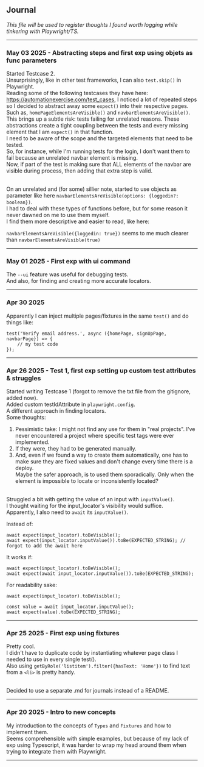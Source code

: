 ## Journal
_This file will be used to register thoughts I found worth logging while tinkering with Playwright/TS._ <br>

---
### May 03 2025 - Abstracting steps and first exp using objets as func parameters
Started Testcase 2. <br>
Unsurprisingly, like in other test frameworks, I can also `test.skip()` in Playwright.<br>
Reading some of the following testcases they have here: https://automationexercise.com/test_cases, I noticed a lot of repeated steps so I decided to abstract away some `expect()` into their respective pages. Such as, `homePageElementsAreVisible()` and `navbarElementsAreVisible()`. <br>
This brings up a subtle risk: tests failing for unrelated reasons. These abstractions create a tight coupling between the tests and every missing element that I am `expect()` in that function.<br>
I need to be aware of the scope and the targeted elements that need to be tested.<br>
So, for instance, while I'm running tests for the login, I don't want them to fail because an unrelated navbar element is missing. <br>
Now, if part of the test is making sure that ALL elements of the navbar are visible during process, then adding that extra step is valid.
<br><br>

On an unrelated and (for some) sillier note, started to use objects as parameter like here `navbarElementsAreVisible(options: {loggedin?: boolean})`. <br>
I had to deal with these types of functions before, but for some reason it never dawned on me to use them myself. <br>
I find them more descriptive and easier to read, like here:

`navbarElementsAreVisible({loggedin: true})` seems to me much clearer than `navbarElementsAreVisible(true)`

---
### May 01 2025 - First exp with ui command
The `--ui` feature was useful for debugging tests.<br>
And also, for finding and creating more accurate locators.

---
### Apr 30 2025
Apparently I can inject multiple pages/fixtures in the same `test()` and do things like:
```
test('Verify email address.', async ({homePage, signUpPage, navbarPage}) => {
    // my test code
});

```

---
### Apr 26 2025 - Test 1, first exp setting up custom test attributes & struggles
Started writing Testcase 1 (forgot to remove the txt file from the gitignore, added now).<br>
Added custom testIdAttribute in `playwright.config`. <br>
A different approach in finding locators. <br>
Some thoughts: <br>
1. Pessimistic take: I might not find any use for them in "real projects". I've never encountered a project where specific test tags were ever implemented.<br>
2. If they were, they had to be generated manually.<br>
3. And, even if we found a way to create them automatically, one has to make sure they are fixed values and don't change every time there is a deploy.<br>
Maybe the safer approach, is to used them sporadically. Only when the element is impossible to locate or inconsistently located?<br><br>

Struggled a bit with getting the value of an input with `inputValue()`. <br>
I thought waiting for the input_locator's visibility would suffice. <br>
Apparently, I also need to `await` its `inputValue()`.

Instead of:
```
await expect(input_locator).toBeVisible();
await expect(input_locator.inputValue()).toBe(EXPECTED_STRING); // forgot to add the await here
```
It works if:
```
await expect(input_locator).toBeVisible();
await expect(await input_locator.inputValue()).toBe(EXPECTED_STRING);
```
For readability sake:
```
await expect(input_locator).toBeVisible();

const value = await input_locator.inputValue(); 
await expect(value).toBe(EXPECTED_STRING);
```

---
### Apr 25 2025 - First exp using fixtures
Pretty cool. <br>
I didn't have to duplicate code by instantiating whatever page class I needed to use in every single test(). <br>
Also using `getByRole('listitem').filter({hasText: 'Home'})` to find text from a `<li>` is pretty handy. <br><br>

Decided to use a separate .md for journals instead of a README.

---
### Apr 20 2025 - Intro to new concepts
My introduction to the concepts of `Types` and `Fixtures` and how to implement them. <br>
Seems comprehensible with simple examples, but because of my lack of exp using Typescript, it was harder to wrap my head around them when trying to integrate them with Playwright. <br>

---
